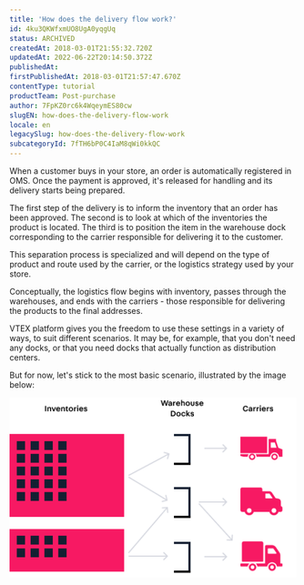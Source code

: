 ```yaml
---
title: 'How does the delivery flow work?'
id: 4ku3QKWfxmUO8UgA0yqgUq
status: ARCHIVED
createdAt: 2018-03-01T21:55:32.720Z
updatedAt: 2022-06-22T20:14:50.372Z
publishedAt: 
firstPublishedAt: 2018-03-01T21:57:47.670Z
contentType: tutorial
productTeam: Post-purchase
author: 7FpKZ0rc6k4WqeymES80cw
slugEN: how-does-the-delivery-flow-work
locale: en
legacySlug: how-does-the-delivery-flow-work
subcategoryId: 7fTH6bP0C4IaM8qWi0kkQC
---
```


When a customer buys in your store, an order is automatically registered in OMS. Once the payment is approved, it's released for handling and its delivery starts being prepared.

The first step of the delivery is to inform the inventory that an order has been approved. The second is to look at which of the inventories the product is located. The third is to position the item in the warehouse dock corresponding to the carrier responsible for delivering it to the customer.

This separation process is specialized and will depend on the type of product and route used by the carrier, or the logistics strategy used by your store.

Conceptually, the logistics flow begins with inventory, passes through the warehouses, and ends with the carriers - those responsible for delivering the products to the final addresses.

VTEX platform gives you the freedom to use these settings in a variety of ways, to suit different scenarios. It may be, for example, that you don't need any docks, or that you need docks that actually function as distribution centers.

But for now, let's stick to the most basic scenario, illustrated by the image below:

![Logistics Concept English](https://raw.githubusercontent.com/vtexdocs/help-center-content/refs/heads/main/docs/en/tutorials/Shipping/Shipping%20Strategy/how-does-the-delivery-flow-work_1.png)
